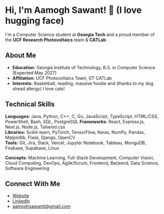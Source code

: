 # Hi, I'm Aamogh Sawant! 🤗 (I love hugging face)

I'm a Computer Science student at **Georgia Tech** and a proud member of the **UCF Research Photovoltaics** team & **CATLab** .

## About Me

- **Education:** Georgia Institute of Technology, B.S. in Computer Science (Expected May 2027)
- **Affiliation:** UCF Photovoltaics Team, GT CATLab
- **Interests:** Basketball, reading, massive foodie and (thanks to my dog shead allergy) I love cats!

## Technical Skills

**Languages:** Java, Python, C++, C, Go, JavaScript, TypeScript, HTML/CSS, PowerShell, Bash, SQL, PostgreSQL
**Frameworks:** React, Express.js, Next.js, Node.js, Tailwind.css  
**Libraries:** Scikit-learn, PyTorch, TensorFlow, Keras, NumPy, Pandas, Matplotlib, Flask, Django, OpenCV  
**Tools:** Git, Jira, Slack, Vercel, Jupyter Notebook, Tableau, MongoDB, Firebase, Supabase, Linux 

**Concepts:** Machine Learning, Full-Stack Development, Computer Vision, Cloud Computing, DevOps, Agile/Scrum, Frontend, Backend, Data Science, Software Engineering

## Connect With Me

- [Website](https://aamogh.vercel.app)
- [LinkedIn](https://linkedin.com/in/aamoghsawant)
- aamoghsawantt@gmail.com
